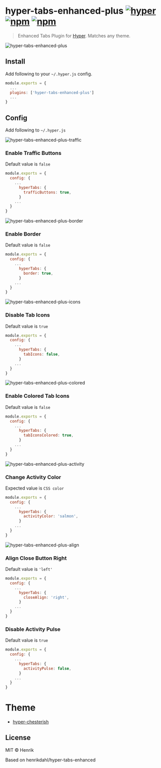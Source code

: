 # hyper-tabs-enhanced-plus [![hyper](https://img.shields.io/badge/Hyper-v3.0.2-green.svg)](https://github.com/zeit/hyper/releases/tag/3.0.2) [![npm](https://img.shields.io/npm/v/hyper-tabs-enhanced-plus.svg?maxAge=86400?style=flat-square)](https://www.npmjs.com/package/hyper-tabs-enhanced-plus) [![npm](https://img.shields.io/npm/dt/hyper-tabs-enhanced-plus.svg?maxAge=86400?style=flat-square)](https://www.npmjs.com/package/hyper-tabs-enhanced-plus)

> Enhanced Tabs Plugin for [Hyper](https://hyper.is). Matches any theme.

![hyper-tabs-enhanced-plus](https://cloud.githubusercontent.com/assets/1430576/22143133/35d9a170-def9-11e6-8d0f-047fb1c64e97.png)


## Install

Add following to your `~/.hyper.js` config.

```javascript
module.exports = {
  ...
  plugins: ['hyper-tabs-enhanced-plus']
  ...
}
```


## Config

Add following to `~/.hyper.js`

![hyper-tabs-enhanced-plus-traffic](https://cloud.githubusercontent.com/assets/1430576/22143132/3578212a-def9-11e6-9e97-6d635bb89db8.png)
### Enable Traffic Buttons
Default value is `false`

```javascript
module.exports = {
  config: {
    ...
      hyperTabs: {
        trafficButtons: true,
      }
    ...
  }
}
```

![hyper-tabs-enhanced-plus-border](https://cloud.githubusercontent.com/assets/1430576/22143129/3508e06c-def9-11e6-973d-065a8e9b35f8.png)
### Enable Border
Default value is `false`

```javascript
module.exports = {
  config: {
    ...
      hyperTabs: {
        border: true,
      }
    ...
  }
}
```

![hyper-tabs-enhanced-plus-icons](https://cloud.githubusercontent.com/assets/1430576/22143130/3511b6e2-def9-11e6-90cc-b68425f71557.png)
### Disable Tab Icons
Default value is `true`

```javascript
module.exports = {
  config: {
    ...
      hyperTabs: {
        tabIcons: false,
      }
    ...
  }
}
```

![hyper-tabs-enhanced-plus-colored](https://cloud.githubusercontent.com/assets/1430576/22143128/35056cac-def9-11e6-8385-4fb572c5b08b.png)
### Enable Colored Tab Icons
Default value is `false`

```javascript
module.exports = {
  config: {
    ...
      hyperTabs: {
        tabIconsColored: true,
      }
    ...
  }
}
```

![hyper-tabs-enhanced-plus-activity](https://cloud.githubusercontent.com/assets/1430576/22143131/353d4f5a-def9-11e6-8b7b-6aa262b2c53b.png)
### Change Activity Color
Expected value is `CSS color`

```javascript
module.exports = {
  config: {
    ...
      hyperTabs: {
        activityColor: 'salmon',
      }
    ...
  }
}
```

![hyper-tabs-enhanced-plus-align](https://user-images.githubusercontent.com/1430576/28241471-6679a506-6995-11e7-925d-e80c3f8178fe.png)
### Align Close Button Right
Default value is `'left'`

```javascript
module.exports = {
  config: {
    ...
      hyperTabs: {
        closeAlign: 'right',
      }
    ...
  }
}
```

### Disable Activity Pulse
Default value is `true`

```javascript
module.exports = {
  config: {
    ...
      hyperTabs: {
        activityPulse: false,
      }
    ...
  }
}
```

# Theme
* [hyper-chesterish](https://github.com/henrikdahl/hyper-chesterish)


## License

MIT © Henrik

Based on henrikdahl/hyper-tabs-enhanced
